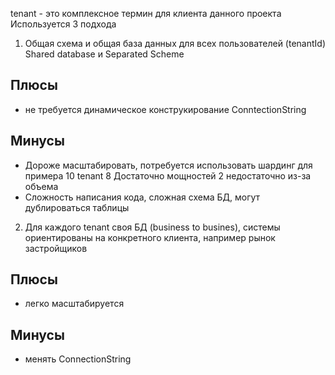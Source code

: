 tenant - это комплексное термин для клиента данного проекта
Используется 3 подхода
1.  Общая схема и общая база данных для всех пользователей (tenantId) Shared database и Separated Scheme
## Плюсы
- не требуется динамическое конструкирование ConntectionString
## Минусы
- Дороже масштабировать, потребуется использовать шардинг 
для примера 10 tenant
8 Достаточно мощностей
2 недостаточно из-за объема
- Сложность написания кода, сложная схема БД, могут дублироваться таблицы
2. Для каждого tenant своя БД (business to busines), системы ориентированы на конкретного клиента, например рынок застройщиков

## Плюсы
- легко масштабируется

## Минусы
- менять ConnectionString
